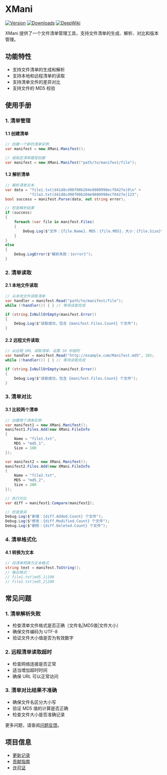 # XMani

[![Version](https://img.shields.io/npm/v/org.eframework.u3d.util)](https://www.npmjs.com/package/org.eframework.u3d.util)
[![Downloads](https://img.shields.io/npm/dm/org.eframework.u3d.util)](https://www.npmjs.com/package/org.eframework.u3d.util)
[![DeepWiki](https://img.shields.io/badge/DeepWiki-Explore-blue)](https://deepwiki.com/eframework-org/U3D.UTIL)

XMani 提供了一个文件清单管理工具，支持文件清单的生成、解析、对比和版本管理。

## 功能特性

- 支持文件清单的生成和解析
- 支持本地和远程清单的读取
- 支持清单文件的差异对比
- 支持文件的 MD5 校验

## 使用手册

### 1. 清单管理

#### 1.1 创建清单
```csharp
// 创建一个新的清单实例
var manifest = new XMani.Manifest();

// 或指定清单路径创建
var manifest = new XMani.Manifest("path/to/manifest/file");
```

#### 1.2 解析清单
```csharp
// 解析清单文本
var data = "file1.txt|d41d8cd98f00b204e9800998ecf8427e|0\n" +
           "file2.txt|d41d8cd98f00b204e9800998ecf8427e|123";
bool success = manifest.Parse(data, out string error);

// 检查解析结果
if (success)
{
    foreach (var file in manifest.Files)
    {
        Debug.Log($"文件：{file.Name}，MD5：{file.MD5}，大小：{file.Size}");
    }
}
else
{
    Debug.LogError($"解析失败：{error}");
}
```

### 2. 清单读取

#### 2.1 本地文件读取
```csharp
// 从本地文件读取清单
var handler = manifest.Read("path/to/manifest/file");
while (!handler()) { } // 等待读取完成

if (string.IsNullOrEmpty(manifest.Error))
{
    Debug.Log($"读取成功，包含 {manifest.Files.Count} 个文件");
}
```

#### 2.2 远程文件读取
```csharp
// 从远程 URL 读取清单，设置 10 秒超时
var handler = manifest.Read("http://example.com/Manifest.md5", 10);
while (!handler()) { } // 等待读取完成

if (string.IsNullOrEmpty(manifest.Error))
{
    Debug.Log($"读取成功，包含 {manifest.Files.Count} 个文件");
}
```

### 3. 清单对比

#### 3.1 比较两个清单
```csharp
// 创建两个清单实例
var manifest1 = new XMani.Manifest();
manifest1.Files.Add(new XMani.FileInfo 
{ 
    Name = "file1.txt", 
    MD5 = "md5_1", 
    Size = 100 
});

var manifest2 = new XMani.Manifest();
manifest2.Files.Add(new XMani.FileInfo 
{ 
    Name = "file2.txt", 
    MD5 = "md5_2", 
    Size = 200 
});

// 执行对比
var diff = manifest1.Compare(manifest2);

// 检查差异
Debug.Log($"新增：{diff.Added.Count} 个文件");
Debug.Log($"修改：{diff.Modified.Count} 个文件");
Debug.Log($"删除：{diff.Deleted.Count} 个文件");
```

### 4. 清单格式化

#### 4.1 转换为文本
```csharp
// 将清单转换为文本格式
string text = manifest.ToString();
// 输出格式：
// file1.txt|md5_1|100
// file2.txt|md5_2|200
```

## 常见问题

### 1. 清单解析失败
- 检查清单文件格式是否正确（文件名|MD5值|文件大小）
- 确保文件编码为 UTF-8
- 验证文件大小值是否为有效数字

### 2. 远程清单读取超时
- 检查网络连接是否正常
- 适当增加超时时间
- 确保 URL 可以正常访问

### 3. 清单对比结果不准确
- 确保文件名区分大小写
- 验证 MD5 值的计算是否正确
- 检查文件大小是否准确记录

更多问题，请查阅[问题反馈](../CONTRIBUTING.md#问题反馈)。

## 项目信息

- [更新记录](../CHANGELOG.md)
- [贡献指南](../CONTRIBUTING.md)
- [许可证](../LICENSE.md) 